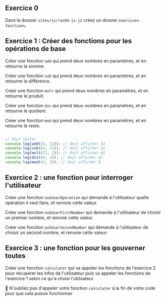 ## Exercice 0

Dans le dossier `sites/js/res04-js-j2` créez un dossier `exercices-fonctions`.

## Exercice 1 : Créer des fonctions pour les opérations de base

Créer une fonction `add` qui prend deux nombres en paramètres, et en retourne la somme.

Créer une fonction `sub` qui prend deux nombres en paramètres, et en retourne la différence.

Créer une fonction `mult` qui prend deux nombres en paramètres, et en retourne le produit.

Créer une fonction `div` qui prend deux nombres en paramètres, et en retourne le quotient.

Créer une fonction `mod` qui prend deux nombres en paramètres, et en retourne le reste.

```js

// Pour tester
console.log(add(21, 21)); // doit afficher 42
console.log(sub(63, 21)); // doit afficher 42
console.log(mult(21, 2)); // doit afficher 42
console.log(div(84, 2)); // doit afficher 42
console.log(mod(42, 2)); // doit afficher 0
```


## Exercice 2 : une fonction pour interroger l'utilisateur

Créer une fonction `askUserOperation` qui demande à l'utilisateur quelle opération il veut faire, et renvoie cette valeur.

Créer une fonction `askUserFirstNumber` qui demande à l'utilisateur de choisir un premier nombre, et renvoie cette valeur.

Créer une fonction `askUserSecondNumber` qui demande à l'utilisateur de choisir un second nombre, et renvoie cette valeur.


## Exercice 3 : une fonction pour les gouverner toutes

Créer une fonction `calculator` qui va appeler les fonctions de l'exercice 2 pour récupérer les infos de l'utilisateur puis va appeler les fonctions de l'exercice 1 selon ce qu'a choisi l'utilisateur.

🔵  N'oubliez pas d'appeler votre fonction `calculator` à la fin de votre code pour que cela puisse fonctionner